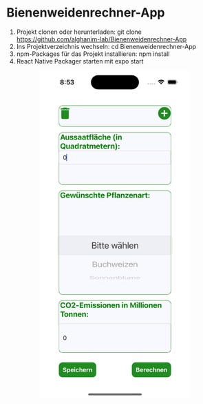 # Bienenweidenrechner-App

1. Projekt clonen oder herunterladen: git clone https://github.com/alghanim-lab/Bienenweidenrechner-App
2. Ins Projektverzeichnis wechseln: cd Bienenweidenrechner-App
3. npm-Packages für das Projekt installieren: npm install
4. React Native Packager starten mit expo start

<!-- ![alt text](https://github.com/alghanim-lab/Bienenweidenrechner-App/blob/main/img/front.png?raw=true) -->

<p align="center">
  <img src="https://github.com/alghanim-lab/Bienenweidenrechner-App/blob/main/img/front.png" width="350" title="Bluehstreifenrechner-App">
  <!-- <img src="your_relative_path_here_number_2_large_name" width="350" alt="accessibility text"> -->
</p>
